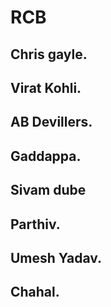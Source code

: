 # RCB
## Chris gayle.
## Virat Kohli.
## AB Devillers.
## Gaddappa.
## Sivam dube
## Parthiv.
## Umesh Yadav.
## Chahal.
